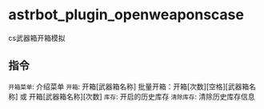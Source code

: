 # astrbot_plugin_openweaponscase

cs武器箱开箱模拟

## 指令

`开箱菜单`: 介绍菜单
`开箱`: 开箱[武器箱名称] 批量开箱：开箱[次数][空格][武器箱名称] 或 开箱[武器箱名称][次数]
`库存`: 开启的历史库存
`清除库存`: 清除历史库存信息

